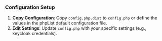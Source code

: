 ### Configuration Setup
1. **Copy Configuration**:
   Copy `config.php.dist` to `config.php` or define the values in  the phpList default configuration file.
2. **Edit Settings**:
   Update `config.php` with your specific settings (e.g., keycloak credentials).
